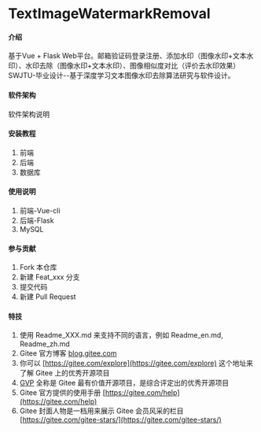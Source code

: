 # TextImageWatermarkRemoval

#### 介绍
基于Vue + Flask Web平台。邮箱验证码登录注册、添加水印（图像水印+文本水印）、水印去除（图像水印+文本水印）、图像相似度对比（评价去水印效果）
SWJTU-毕业设计--基于深度学习文本图像水印去除算法研究与软件设计。

#### 软件架构
软件架构说明


#### 安装教程

1.  前端
2.  后端
3.  数据库

#### 使用说明

1.  前端-Vue-cli
2.  后端-Flask
3.  MySQL

#### 参与贡献

1.  Fork 本仓库
2.  新建 Feat_xxx 分支
3.  提交代码
4.  新建 Pull Request


#### 特技

1.  使用 Readme\_XXX.md 来支持不同的语言，例如 Readme\_en.md, Readme\_zh.md
2.  Gitee 官方博客 [blog.gitee.com](https://blog.gitee.com)
3.  你可以 [https://gitee.com/explore](https://gitee.com/explore) 这个地址来了解 Gitee 上的优秀开源项目
4.  [GVP](https://gitee.com/gvp) 全称是 Gitee 最有价值开源项目，是综合评定出的优秀开源项目
5.  Gitee 官方提供的使用手册 [https://gitee.com/help](https://gitee.com/help)
6.  Gitee 封面人物是一档用来展示 Gitee 会员风采的栏目 [https://gitee.com/gitee-stars/](https://gitee.com/gitee-stars/)
